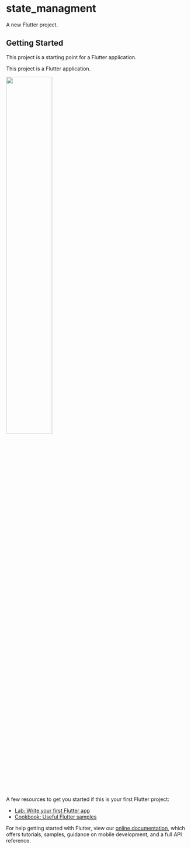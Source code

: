 # state_managment

A new Flutter project.

## Getting Started

This project is a starting point for a Flutter application.

This project is a Flutter application.


[<img src="https://youtu.be/F4bCSZfbnOw" width="50%">](https://youtu.be/F4bCSZfbnOw "Now in Android: 55")

A few resources to get you started if this is your first Flutter project:

- [Lab: Write your first Flutter app](https://flutter.dev/docs/get-started/codelab)
- [Cookbook: Useful Flutter samples](https://flutter.dev/docs/cookbook)

For help getting started with Flutter, view our
[online documentation](https://flutter.dev/docs), which offers tutorials,
samples, guidance on mobile development, and a full API reference.
